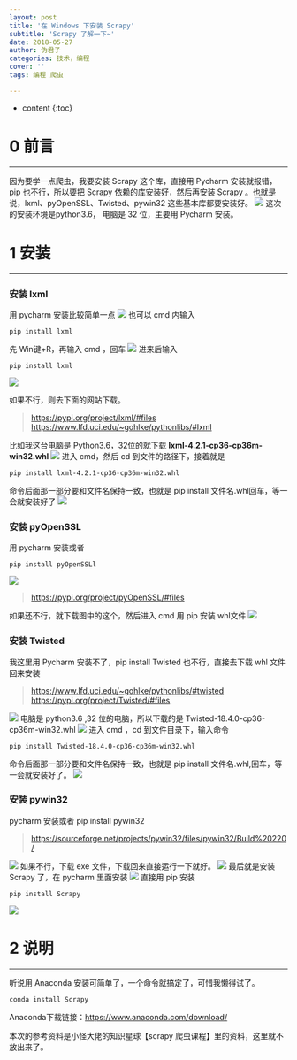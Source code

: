 ```yaml
---
layout: post
title: '在 Windows 下安装 Scrapy'
subtitle: 'Scrapy 了解一下~'
date: 2018-05-27
author: 伪君子
categories: 技术，编程
cover: ''
tags: 编程 爬虫

---
```


* content
{:toc}
#  0  前言

***

因为要学一点爬虫，我要安装 Scrapy 这个库，直接用 Pycharm 安装就报错， pip 也不行，所以要把 Scrapy 依赖的库安装好，然后再安装 Scrapy 。也就是说，lxml、pyOpenSSL、Twisted、pywin32 这些基本库都要安装好。
![](https://upload-images.jianshu.io/upload_images/2989110-da7da32849320884.png?imageMogr2/auto-orient/strip%7CimageView2/2/w/1240)
这次的安装环境是python3.6， 电脑是 32 位，主要用 Pycharm 安装。
#  1  安装

***

###  安装 lxml
用 pycharm 安装比较简单一点
![](https://upload-images.jianshu.io/upload_images/2989110-a5b7cc59bf45f1a2.png?imageMogr2/auto-orient/strip%7CimageView2/2/w/1240)
也可以 cmd 内输入

 <pre><code class="language-python">pip install lxml</code></pre> 

先 Win键+R，再输入 cmd ，回车
![](https://upload-images.jianshu.io/upload_images/2989110-f1a6ed1b8e6eb323.png?imageMogr2/auto-orient/strip%7CimageView2/2/w/1240)
进来后输入 

<pre><code class="language-python">pip install lxml</code></pre>

![](https://upload-images.jianshu.io/upload_images/2989110-dc4fd9fde090f009.png?imageMogr2/auto-orient/strip%7CimageView2/2/w/1240)

如果不行，则去下面的网站下载。
>https://pypi.org/project/lxml/#files
>https://www.lfd.uci.edu/~gohlke/pythonlibs/#lxml

比如我这台电脑是 Python3.6，32位的就下载 **lxml-4.2.1-cp36-cp36m-win32.whl**
![](https://upload-images.jianshu.io/upload_images/2989110-0af9db77e53dea2e.png?imageMogr2/auto-orient/strip%7CimageView2/2/w/1240)
进入 cmd，然后 cd 到文件的路径下，接着就是 

<pre><code class="language-python">pip install lxml-4.2.1-cp36-cp36m-win32.whl</code></pre>

命令后面那一部分要和文件名保持一致，也就是 pip install 文件名.whl回车，等一会就安装好了
![](https://upload-images.jianshu.io/upload_images/2989110-0afcf74fd9798752.png?imageMogr2/auto-orient/strip%7CimageView2/2/w/1240)

###  安装 pyOpenSSL
用 pycharm 安装或者 

<pre><code class="language-python">pip install pyOpenSSLl</code></pre>

![](https://upload-images.jianshu.io/upload_images/2989110-615ca94a9c4fa06e.png?imageMogr2/auto-orient/strip%7CimageView2/2/w/1240)
>https://pypi.org/project/pyOpenSSL/#files

如果还不行，就下载图中的这个，然后进入 cmd 用 pip 安装 whl文件
![](https://upload-images.jianshu.io/upload_images/2989110-9b350150935e0032.png?imageMogr2/auto-orient/strip%7CimageView2/2/w/1240)

###  安装 Twisted
我这里用 Pycharm 安装不了，pip install Twisted 也不行，直接去下载 whl 文件回来安装
>https://www.lfd.uci.edu/~gohlke/pythonlibs/#twisted
>https://pypi.org/project/Twisted/#files

![](https://upload-images.jianshu.io/upload_images/2989110-62b238a836ff2052.png?imageMogr2/auto-orient/strip%7CimageView2/2/w/1240)
电脑是 python3.6 ,32 位的电脑，所以下载的是 Twisted-18.4.0-cp36-cp36m-win32.whl
![](https://upload-images.jianshu.io/upload_images/2989110-0a59b9bf72afc001.png?imageMogr2/auto-orient/strip%7CimageView2/2/w/1240)
进入 cmd ，cd 到文件目录下，输入命令 

<pre><code class="language-python">pip install Twisted-18.4.0-cp36-cp36m-win32.whl</code></pre>

命令后面那一部分要和文件名保持一致，也就是 pip install 文件名.whl,回车，等一会就安装好了。
![](https://upload-images.jianshu.io/upload_images/2989110-9fc893f112f44535.png?imageMogr2/auto-orient/strip%7CimageView2/2/w/1240)

###  安装 pywin32
pycharm 安装或者 pip install pywin32
>https://sourceforge.net/projects/pywin32/files/pywin32/Build%20220/

![](https://upload-images.jianshu.io/upload_images/2989110-f4c3162206975039.png?imageMogr2/auto-orient/strip%7CimageView2/2/w/1240)
如果不行，下载 exe 文件，下载回来直接运行一下就好。
![](https://upload-images.jianshu.io/upload_images/2989110-6675c34333c3b25f.png?imageMogr2/auto-orient/strip%7CimageView2/2/w/1240)
最后就是安装 Scrapy 了，在 pycharm 里面安装
![](https://upload-images.jianshu.io/upload_images/2989110-03fdd539a024746f.png?imageMogr2/auto-orient/strip%7CimageView2/2/w/1240)
直接用 pip 安装

<pre><code class="language-python">pip install Scrapy</code></pre>

![](https://upload-images.jianshu.io/upload_images/2989110-0302b021563b4ce5.png?imageMogr2/auto-orient/strip%7CimageView2/2/w/1240)
# 2 说明

***

听说用 Anaconda 安装可简单了，一个命令就搞定了，可惜我懒得试了。

<pre><code class="language-python">conda install Scrapy</code></pre>

Anaconda下载链接：https://www.anaconda.com/download/

本次的参考资料是小怪大佬的知识星球【scrapy 爬虫课程】里的资料，这里就不放出来了。
